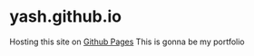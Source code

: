 # yash.github.io
Hosting this site on [Github Pages](https://pages.github.com/)
This is gonna be my portfolio
